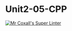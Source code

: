 # Unit2-05-CPP
[![Mr Coxall's Super Linter](https://github.com/ICS3U-Programming-AbdulrahmanA/Unit2-05-CPP/workflows/Mr%20Coxall's%20Super%20Linter/badge.svg)](https://github.com/ICS3U-Programming-AbdulrahmanA/Unit2-05-CPP/actions/)
